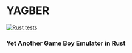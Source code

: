 # YAGBER

[![Rust tests](https://github.com/machado/yet-another-gb-rust-emulator/actions/workflows/tests.yml/badge.svg?branch=main)](https://github.com/machado/yet-another-gb-rust-emulator/actions/workflows/tests.yml)

### Yet Another Game Boy Emulator in Rust